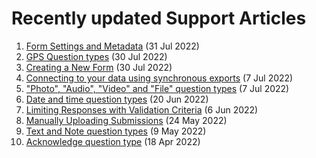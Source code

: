 # Recently updated Support Articles

<!--This page is auto generated using the `scripts/last-updated.py` script, do not update manually-->
1. [Form Settings and Metadata](form_meta.md) (31 Jul 2022)
1. [GPS Question types](gps_questions.md) (30 Jul 2022)
1. [Creating a New Form](new_form.md) (30 Jul 2022)
1. [﻿Connecting to your data using synchronous exports](synchronous_exports.md) (7 Jul 2022)
1. ["Photo", "Audio", "Video" and "File" question types](photo_audio_video_file.md) (7 Jul 2022)
1. [Date and time question types](date_time.md) (20 Jun 2022)
1. [Limiting Responses with Validation Criteria](validation_criteria.md) (6 Jun 2022)
1. [Manually Uploading Submissions](manual_upload.md) (24 May 2022)
1. [Text and Note question types](text_and_note.md) (9 May 2022)
1. [Acknowledge question type](acknowledge.md) (18 Apr 2022)
